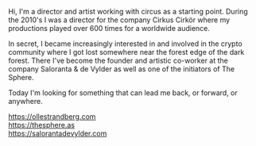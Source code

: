 Hi, I'm a director and artist working with circus as a starting point. During the 2010's I was a director for the company Cirkus Cirkör where my productions played over 600 times for a worldwide audience.

In secret, I became increasingly interested in and involved in the crypto community where I got lost somewhere near the forest edge of the dark forest. There I've become the founder and artistic co-worker at the company Saloranta & de Vylder as well as one of the initiators of The Sphere.

Today I'm looking for something that can lead me back, or forward, or anywhere.

https://ollestrandberg.com <br>
https://thesphere.as <br>
https://salorantadevylder.com
